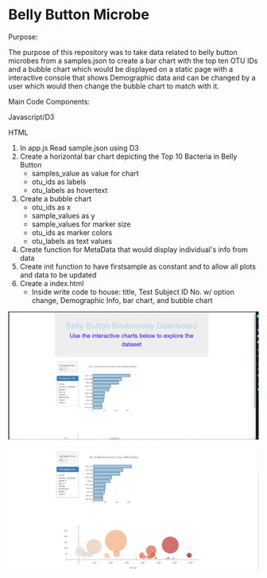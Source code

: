# Belly Button Microbe 


Purpose: 

The purpose of this repository was to take data related to belly button microbes from a samples.json to create a bar chart with the top ten OTU IDs and a bubble chart which would be displayed on a static page with a interactive console that shows Demographic data and can be changed by a user which would then change the bubble chart to match with it.


Main Code Components:

Javascript/D3

HTML


1. In app.js Read sample.json using D3
2. Create a horizontal bar chart depicting the Top 10 Bacteria in Belly Button 
    - samples_value as value for chart 
    - otu_ids as labels
    - otu_labels as hovertext
3. Create a bubble chart 
    - otu_ids as x
    - sample_values as y 
    - sample_values for marker size
    - otu_ids as marker colors
    - otu_labels as text values
 4. Create function for MetaData that would display individual's info from data
 5. Create init function to have firstsample as constant and to allow all plots and data to be updated 
 6. Create a index.html 
    - Inside write code to house: title, Test Subject ID No. w/ option change, Demographic Info, bar chart, and bubble chart   

![](screenshot/microbesitetop.png)

![](screenshot/microbesitebottom.png)
 
